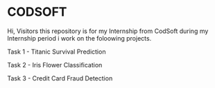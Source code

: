 # CODSOFT

Hi, Visitors this repository is for my Internship from CodSoft during my Internship period i work on the foloowing projects.

Task 1 - Titanic Survival Prediction

Task 2 - Iris Flower Classification

Task 3 - Credit Card Fraud Detection
